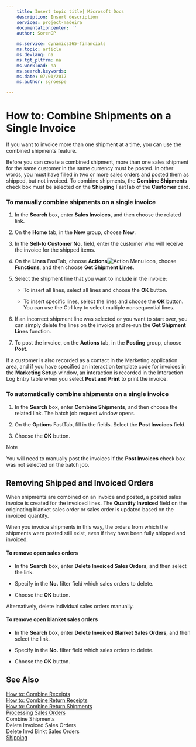 ```yaml
---
    title: Insert topic title| Microsoft Docs
    description: Insert description
    services: project-madeira
    documentationcenter: ''
    author: SorenGP

    ms.service: dynamics365-financials
    ms.topic: article
    ms.devlang: na
    ms.tgt_pltfrm: na
    ms.workload: na
    ms.search.keywords:
    ms.date: 07/01/2017
    ms.author: sgroespe

---
```

# How to: Combine Shipments on a Single Invoice
If you want to invoice more than one shipment at a time, you can use the combined shipments feature.  
  
 Before you can create a combined shipment, more than one sales shipment for the same customer in the same currency must be posted. In other words, you must have filled in two or more sales orders and posted them as shipped, but not invoiced. To combine shipments, the **Combine Shipments** check box must be selected on the **Shipping** FastTab of the **Customer** card.  
  
### To manually combine shipments on a single invoice  
  
1.  In the **Search** box, enter **Sales Invoices**, and then choose the related link.  
  
2.  On the **Home** tab, in the **New** group, choose **New**.  
  
3.  In the **Sell-to Customer No.** field, enter the customer who will receive the invoice for the shipped items.  
  
4.  On the **Lines** FastTab, choose **Actions**![Action Menu icon](../media/actionmenuicon.png "actionMenuIcon"), choose **Functions**, and then choose **Get Shipment Lines**.  
  
5.  Select the shipment line that you want to include in the invoice:  
  
    -   To insert all lines, select all lines and choose the **OK** button.  
  
    -   To insert specific lines, select the lines and choose the **OK** button. You can use the Ctrl key to select multiple nonsequential lines.  
  
6.  If an incorrect shipment line was selected or you want to start over, you can simply delete the lines on the invoice and re-run the **Get Shipment Lines** function.  
  
7.  To post the invoice, on the **Actions** tab, in the **Posting** group, choose **Post**.  
  
 If a customer is also recorded as a contact in the Marketing application area, and if you have specified an interaction template code for invoices in the   **Marketing Setup** window, an interaction is recorded in the Interaction Log Entry table when you select **Post and Print** to print the invoice.  
  
### To automatically combine shipments on a single invoice  
  
1.  In the **Search** box, enter **Combine Shipments**, and then choose the related link. The batch job request window opens.  
  
2.  On the **Options** FastTab, fill in the fields. Select the **Post Invoices** field.  
  
3.  Choose the **OK** button.  
  
> [!NOTE]  
>  You will need to manually post the invoices if the **Post Invoices** check box was not selected on the batch job.  
  
## Removing Shipped and Invoiced Orders  
 When shipments are combined on an invoice and posted, a posted sales invoice is created for the invoiced lines. The **Quantity Invoiced** field on the originating blanket sales order or sales order is updated based on the invoiced quantity.  
  
 When you invoice shipments in this way, the orders from which the shipments were posted still exist, even if they have been fully shipped and invoiced.  
  
#### To remove open sales orders  
  
-   In the **Search** box, enter **Delete Invoiced Sales Orders**, and then select the link.  
  
-   Specify in the **No.** filter field which sales orders to delete.  
  
-   Choose the **OK** button.  
  
 Alternatively, delete individual sales orders manually.  
  
#### To remove open blanket sales orders  
  
-   In the **Search** box, enter **Delete Invoiced Blanket Sales Orders**, and then select the link.  
  
-   Specify in the **No.** filter field which sales orders to delete.  
  
-   Choose the **OK** button.  
  
## See Also  
 [How to: Combine Receipts](../how-to-combine-receipts.md)   
 [How to: Combine Return Receipts](../how-to-combine-return-receipts.md)   
 [How to: Combine Return Shipments](../how-to-combine-return-shipments.md)   
 [Processing Sales Orders](../processing-sales-orders.md)   
 Combine Shipments   
 Delete Invoiced Sales Orders   
 Delete Invd Blnkt Sales Orders   
 [Shipping](../Shipping.md)